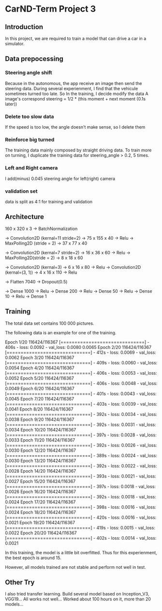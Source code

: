 # CarND-Term Project 3

## Introduction

In this project, we are required to train a model that can drive a car in a simulator.

## Data prepocessing

### Steering angle shift

Because in the autonomous, the app receive an image then send the steering data. During several experienment, I find that
the vehicule sometimes turned too late.
So In the training, I decide modify the data
A image's correspond steering = 1/2 * (this moment + next moment (0.1s later))

### Delete too slow data

If the speed is too low, the angle doesn't make sense, so I delete them

### Reinforce big turned

The training data mainly composed by straight driving data. To train more on turning, I duplicate the training data for 
steering_angle > 0.2, 5 times.

### Left and Right camera

I add(minus) 0.045 steering angle for left(right) camera 

### validation set

data is split as 4:1 for training and validation

## Architecture

   160 x 320 x 3
-> BatchNormalization

-> Convolution2D (kernal=11 stride=2) -> 75 x 155 x 40 -> Relu
-> MaxPolling2D (stride = 2)          -> 37 x 77 x 40

-> Convolution2D (kernal=7 stride=2)  -> 16 x 36 x 60  -> Relu
-> MaxPolling2D(stride = 2)           -> 8 x 18 x 60

-> Convolution2D (kernal=3)           -> 6 x 16 x 80   -> Relu
-> Convolution2D (kernal=(3, 1))      -> 4 x 16 x 110  -> Relu 

-> Flatten 7040
-> Dropout(0.5)

-> Dense 1000 -> Relu
-> Dense 200 -> Relu
-> Dense 50 -> Relu
-> Dense 10 -> Relu
-> Dense 1

## Training

The total data set contains 100 000 pictures.

The following data is an example for one of the training.

Epoch 1/20
116424/116367 [==============================] - 406s - loss: 0.0092 - val_loss: 0.0080                                            0.0065
Epoch 2/20
116424/116367 [==============================] - 412s - loss: 0.0069 - val_loss: 0.0062
Epoch 3/20
116424/116367 [==============================] - 409s - loss: 0.0060 - val_loss: 0.0054
Epoch 4/20
116424/116367 [==============================] - 406s - loss: 0.0053 - val_loss: 0.0052
Epoch 5/20
116424/116367 [==============================] - 406s - loss: 0.0048 - val_loss: 0.0049
Epoch 6/20
116424/116367 [==============================] - 401s - loss: 0.0043 - val_loss: 0.0045
Epoch 7/20
116424/116367 [==============================] - 403s - loss: 0.0039 - val_loss: 0.0041
Epoch 8/20
116424/116367 [==============================] - 392s - loss: 0.0034 - val_loss: 0.0038
Epoch 9/20
116424/116367 [==============================] - 392s - loss: 0.0031 - val_loss: 0.0034
Epoch 10/20
116424/116367 [==============================] - 397s - loss: 0.0028 - val_loss: 0.0033
Epoch 11/20
116424/116367 [==============================] - 392s - loss: 0.0026 - val_loss: 0.0030
Epoch 12/20
116424/116367 [==============================] - 389s - loss: 0.0024 - val_loss: 0.0030
Epoch 13/20
116424/116367 [==============================] - 392s - loss: 0.0022 - val_loss: 0.0028
Epoch 14/20
116424/116367 [==============================] - 393s - loss: 0.0021 - val_loss: 0.0027
Epoch 15/20
116424/116367 [==============================] - 397s - loss: 0.0018 - val_loss: 0.0026
Epoch 16/20
116424/116367 [==============================] - 392s - loss: 0.0018 - val_loss: 0.0024
Epoch 17/20
116424/116367 [==============================] - 398s - loss: 0.0016 - val_loss: 0.0024
Epoch 18/20
116424/116367 [==============================] - 420s - loss: 0.0016 - val_loss: 0.0021
Epoch 19/20
116424/116367 [==============================] - 419s - loss: 0.0015 - val_loss: 0.0022
Epoch 20/20
116424/116367 [==============================] - 402s - loss: 0.0014 - val_loss: 0.0021

In this training, the model is a little bit overfitted. Thus for this experienment, the best epoch is around 15.

However, all models trained are not stable and perform not well in test. 

## Other Try

I also tried transfer learning. Build several model based on Inception_V3, VGG19...
All works not well...
Worked about 100 hours on it, more than 20 models...